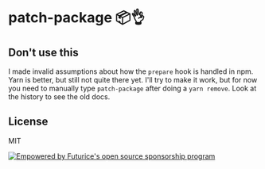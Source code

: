 # patch-package 📦👌

## Don't use this

I made invalid assumptions about how the `prepare` hook is handled in npm. Yarn is better, but still not quite there yet.
I'll try to make it work, but for now you need to manually type `patch-package` after doing a `yarn remove`. Look at the
history to see the old docs.

## License

MIT

[![Empowered by Futurice's open source sponsorship program](https://img.shields.io/badge/sponsor-chilicorn-ff69b4.svg)](http://futurice.com/blog/sponsoring-free-time-open-source-activities?utm_source=github&utm_medium=spice&utm_campaign=patch-package)
